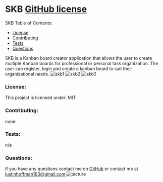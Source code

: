 # SKB [GitHub license](https://img.shields.io/github/license/Naereen/StrapDown.js.svg)
 SKB Table of Contents:
* [License](#license)
* [Contributing](#contributing)
* [Tests](#tests)
* [Questions](#questions)

SKB is a Kanban board creator application that allows the user to create multiple Kanban boards for professional or personal task organization. The user can register, login and create a kanban board to suit their organizational needs. 
![skb1](https://user-images.githubusercontent.com/78002356/131455906-98a900f6-5c02-4780-b344-9a5f338b9137.JPG)
![skb2](https://user-images.githubusercontent.com/78002356/131455911-bad10a77-9bc3-47f9-8df2-ec8bbbd2004d.JPG)
![skb3](https://user-images.githubusercontent.com/78002356/131455912-72fd7a5f-7252-411e-84f5-c60ed88bc8d2.JPG)

### License:
This project is licensed under:
MIT
### Contributing:
none
### Tests:
n/a
### Questions:
If you have any questions contact me on [GitHub](https://github.com/shiromajh) or contact 
me at justinhoffman193@gmail.com
![picture](https://github.com/shiromajh.png?size=80)
    
 


